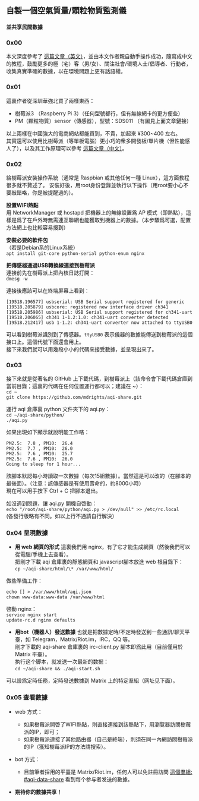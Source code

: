 ---
---

## 自製一個空氣質量/顆粒物質監測儀
#### 並共享民間數據

### 0x00  

本文深度參考了 [這篇文章（英文）](https://opensource.com/article/18/3/how-measure-particulate-matter-raspberry-pi)，並由本文作者親自動手操作成功，隨寫成中文的教程，鼓勵更多的極（宅）客（男/女）、關注社會/環境人士/倡導者、行動者，收集真實準確的數據，以在環境問題上更有話語權。  


### 0x01
這裏作者從深圳華強北買了兩樣東西：  
- 樹莓派3 （Raspberry Pi 3）（任何型號都行，但有無線網卡的更方便些）  
- PM（顆粒物質）sensor（傳感器），型號：SDS011 （有圖見上面文章鏈接）  

以上兩樣在中國強大的電商網站都能買到，不貴，加起來 ¥300~400 左右。  
其實還可以使用比樹莓派（等單板電腦）更小巧的衆多開發板/單片機（但性能感人了），以及其工作原理可以參考 [這篇文章（中文）](http://www.freebuf.com/geek/164192.html)。  


### 0x02
給樹莓派安裝操作系統（通常是 Raspbian 或其他任何一種 Linux），這方面教程很多就不贅述了。 
安裝好後，用root身份登錄並執行以下操作（用root要小心不要敲錯咯，你是被提醒過的）。  

**設置WIFI熱點**  
用 NetworkManager 或 hostapd 把機器上的無線設置爲 AP 模式（即熱點），這樣是爲了在戶外時無需連互聯網也能獲取到機器上的數據。（本步驟爲可選，配置方法網上也比較容易搜到）  


**安裝必要的軟件包**  
（若是Debian系的Linux系統）  
`apt install git-core python-serial python-enum nginx`  

**把傳感器通過USB轉換線連接到樹莓派**  
連接前先在樹莓派上把內核日誌打開：  
`dmesg -w`  

連接後應該可以在終端屏幕上看到：
```
[19518.196577] usbserial: USB Serial support registered for generic				
[19518.205879] usbcore: registered new interface driver ch341      
[19518.205986] usbserial: USB Serial support registered for ch341-uart				
[19518.206065] ch341 1-1.2:1.0: ch341-uart converter detected        
[19518.212417] usb 1-1.2: ch341-uart converter now attached to ttyUSB0		
```

可以看到樹莓派識別到了傳感器。`ttyUSB0` 表示儀器的數據能傳送到樹莓派的這個接口上。這個代號下面還會用上。  
接下來我們就可以用幾段小小的代碼來接受數據，並呈現出來了。  

### 0x03
接下來就是從著名的 GitHub 上下載代碼，到樹莓派上（該命令會下載代碼倉庫到當前目錄；這裏的代碼在任何位置運行都可以；建議在 ~）：  
`cd ~`  
`git clone https://github.com/mdrights/aqi-share.git`  

運行 aqi 倉庫裏 python 文件夾下的 aqi.py：  
`cd ~/aqi-share/python/`  
`./aqi.py`  

如果出現如下顯示就說明能工作咯：  
```
PM2.5:  7.8 , PM10:  26.4
PM2.5:  7.7 , PM10:  26.0
PM2.5:  7.6 , PM10:  25.7
PM2.5:  7.6 , PM10:  26.0
Going to sleep for 1 hour...
```  
該腳本默認每小時讀取一次數據（每次15組數據）。當然這是可以改的（在腳本的最後面）。（注意：該傳感器是有使用壽命的，約8000小時）  
現在可以用手按下 Ctrl + C 把腳本退出。  

如沒遇到問題，讓 aqi.py 開機自啓動：  
`echo "/root/aqi-share/python/aqi.py > /dev/null" >> /etc/rc.local`  
(各發行版略有不同。如以上行不通請自行解決）  


### 0x04 呈現數據

- **用 web 網頁的形式**  這裏我們用 nginx，有了它才能生成網頁（然後我們可以從電腦/手機上去查看）。  
把剛才下載 aqi 倉庫裏的靜態網頁和 javascript腳本放進 web 根目錄下：  
`cp ~/aqi-share/html/\* /var/www/html/`  

做些準備工作：  
```
echo [] > /var/www/html/aqi.json  
chown www-data:www-data /var/www/html
```
啓動 nginx：  
`service nginx start`  
`update-rc.d nginx defaults`


- **用bot（機器人）發送數據**   也就是把數據定時/不定時發送到一些通訊/聊天平臺，如 Telegram，Matrix/Riot.im，IRC，QQ 等。  
剛才下載的 aqi-share 倉庫裏的 irc-client.py 腳本即爲此用（目前僅用於 Matrix 平臺）。  
执行这个脚本，就发送一次最新的数据：  
`cd ~/aqi-share && ./aqi-start.sh`  

可以設爲定時任務，定時發送數據到 Matrix 上的特定羣組（网址见下面）。  


### 0x05 查看數據  

- web 方式： 
	- 如果樹莓派開啓了WIFI熱點，則直接連接到該熱點下，用瀏覽器訪問樹莓派的IP，即可；  
	- 如果樹莓派連接了其他路由器（自己是終端），則須在同一內網訪問樹莓派的IP（獲知樹莓派IP的方法請搜索）。  

- bot 方式：  
	- 目前筆者採用的平臺是 Matrix/Riot.im，任何人可以免註冊訪問 [這個羣組: #aqi-data-share](https://riot.im/app/#/room/#aqi-data-share:matrix.org) 看到每个参与者发送的數據。  

- **期待你的數據共享！**
